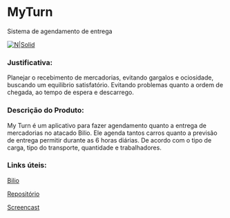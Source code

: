 # MyTurn
Sistema de agendamento de entrega

[![N|Solid](http://agendamentosf.prefeitura.sp.gov.br/img/agendar.png)](https://www.google.com.br/search?q=agendamento&biw=1366&bih=662&source=lnms&tbm=isch&sa=X&ved=0ahUKEwiE2J2V3Z_QAhUDlZAKHYVGA9EQ_AUIBygC#imgrc=En5igmmXIW05BM%3A)

### Justificativa:
Planejar o recebimento de mercadorias, evitando gargalos e ociosidade, buscando um equilibrio satisfatório. Evitando problemas quanto a ordem de chegada, ao tempo de espera e descarrego.

### Descrição do Produto:  
My Turn é um aplicativo para fazer agendamento quanto a entrega de mercadorias no atacado Bilio. Ele agenda tantos carros quanto a previsão de entrega permitir durante as 6 horas diárias. De acordo com o tipo de carga, tipo do transporte, quantidade e trabalhadores.

### Links úteis:
[Bilio][df2]

[Repositório][df1]

[Screencast][df3]

   [df1]: <https://github.com/IF977/MyTurn>
   [df2]: <https://biliopaulista.herokuapp.com/>
   [df3]: <http://screencastle.com/watch/e742a6fb0491c6ca734fdfeb416f7fcd>